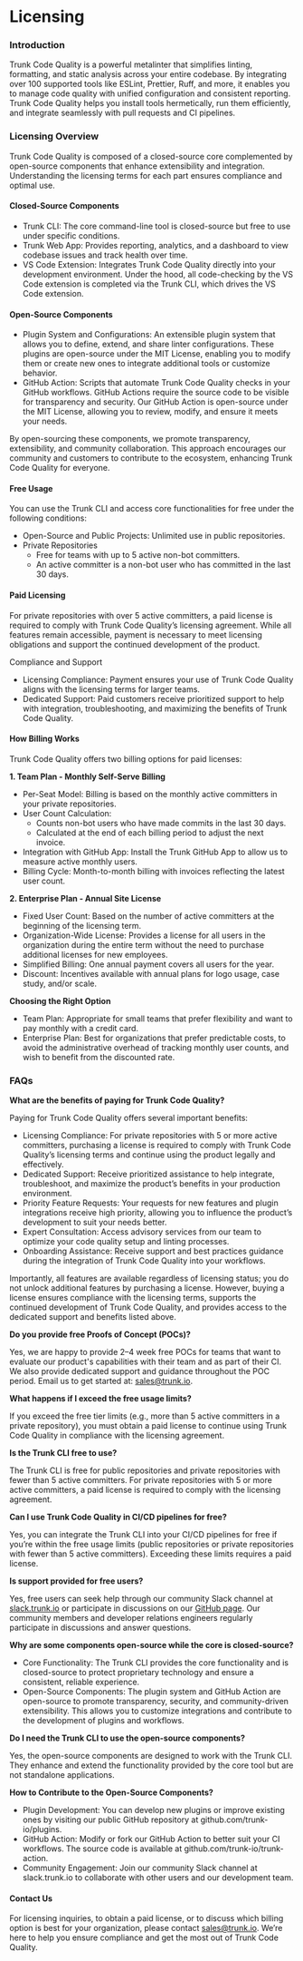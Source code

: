 # Licensing

### Introduction

Trunk Code Quality is a powerful metalinter that simplifies linting, formatting, and static analysis across your entire codebase. By integrating over 100 supported tools like ESLint, Prettier, Ruff, and more, it enables you to manage code quality with unified configuration and consistent reporting. Trunk Code Quality helps you install tools hermetically, run them efficiently, and integrate seamlessly with pull requests and CI pipelines.

### Licensing Overview

Trunk Code Quality is composed of a closed-source core complemented by open-source components that enhance extensibility and integration. Understanding the licensing terms for each part ensures compliance and optimal use.

#### Closed-Source Components

* Trunk CLI: The core command-line tool is closed-source but free to use under specific conditions.
* Trunk Web App: Provides reporting, analytics, and a dashboard to view codebase issues and track health over time.
* VS Code Extension: Integrates Trunk Code Quality directly into your development environment. Under the hood, all code-checking by the VS Code extension is completed via the Trunk CLI, which drives the VS Code extension.

#### Open-Source Components

* Plugin System and Configurations: An extensible plugin system that allows you to define, extend, and share linter configurations. These plugins are open-source under the MIT License, enabling you to modify them or create new ones to integrate additional tools or customize behavior.
* GitHub Action:  Scripts that automate Trunk Code Quality checks in your GitHub workflows. GitHub Actions require the source code to be visible for transparency and security. Our GitHub Action is open-source under the MIT License, allowing you to review, modify, and ensure it meets your needs.

By open-sourcing these components, we promote transparency, extensibility, and community collaboration. This approach encourages our community and customers to contribute to the ecosystem, enhancing Trunk Code Quality for everyone.

#### Free Usage

You can use the Trunk CLI and access core functionalities for free under the following conditions:

* Open-Source and Public Projects: Unlimited use in public repositories.
* Private Repositories
  * Free for teams with up to 5 active non-bot committers.
  * An active committer is a non-bot user who has committed in the last 30 days.

#### Paid Licensing

For private repositories with over 5 active committers, a paid license is required to comply with Trunk Code Quality’s licensing agreement. While all features remain accessible, payment is necessary to meet licensing obligations and support the continued development of the product.

Compliance and Support

* Licensing Compliance: Payment ensures your use of Trunk Code Quality aligns with the licensing terms for larger teams.
* Dedicated Support: Paid customers receive prioritized support to help with integration, troubleshooting, and maximizing the benefits of Trunk Code Quality.

#### How Billing Works

Trunk Code Quality offers two billing options for paid licenses:

**1. Team Plan - Monthly Self-Serve Billing**

* Per-Seat Model: Billing is based on the monthly active committers in your private repositories.
* User Count Calculation:
  * Counts non-bot users who have made commits in the last 30 days.
  * Calculated at the end of each billing period to adjust the next invoice.
* Integration with GitHub App: Install the Trunk GitHub App to allow us to measure active monthly users.
* Billing Cycle: Month-to-month billing with invoices reflecting the latest user count.

**2. Enterprise Plan - Annual Site License**

* Fixed User Count: Based on the number of active committers at the beginning of the licensing term.
* Organization-Wide License: Provides a license for all users in the organization during the entire term without the need to purchase additional licenses for new employees.
* Simplified Billing: One annual payment covers all users for the year.
* Discount: Incentives available with annual plans for logo usage, case study, and/or scale.&#x20;

**Choosing the Right Option**

* Team Plan: Appropriate for small teams that prefer flexibility and want to pay monthly with a credit card.
* Enterprise Plan: Best for organizations that prefer predictable costs, to avoid the administrative overhead of tracking monthly user counts, and wish to benefit from the discounted rate.

### FAQs

**What are the benefits of paying for Trunk Code Quality?**

Paying for Trunk Code Quality offers several important benefits:

* Licensing Compliance: For private repositories with 5 or more active committers, purchasing a license is required to comply with Trunk Code Quality’s licensing terms and continue using the product legally and effectively.
* Dedicated Support: Receive prioritized assistance to help integrate, troubleshoot, and maximize the product’s benefits in your production environment.
* Priority Feature Requests: Your requests for new features and plugin integrations receive high priority, allowing you to influence the product’s development to suit your needs better.
* Expert Consultation: Access advisory services from our team to optimize your code quality setup and linting processes.
* Onboarding Assistance: Receive support and best practices guidance during the integration of Trunk Code Quality into your workflows.

Importantly, all features are available regardless of licensing status; you do not unlock additional features by purchasing a license. However, buying a license ensures compliance with the licensing terms, supports the continued development of Trunk Code Quality, and provides access to the dedicated support and benefits listed above.

**Do you provide free Proofs of Concept (POCs)?**

Yes, we are happy to provide 2–4 week free POCs for teams that want to evaluate our product's capabilities with their team and as part of their CI. We also provide dedicated support and guidance throughout the POC period. Email us to get started at: [sales@trunk.io](mailto:sales@trunk.io).

**What happens if I exceed the free usage limits?**

If you exceed the free tier limits (e.g., more than 5 active committers in a private repository), you must obtain a paid license to continue using Trunk Code Quality in compliance with the licensing agreement.

**Is the Trunk CLI free to use?**

The Trunk CLI is free for public repositories and private repositories with fewer than 5 active committers. For private repositories with 5 or more active committers, a paid license is required to comply with the licensing agreement.

**Can I use Trunk Code Quality in CI/CD pipelines for free?**

Yes, you can integrate the Trunk CLI into your CI/CD pipelines for free if you’re within the free usage limits (public repositories or private repositories with fewer than 5 active committers). Exceeding these limits requires a paid license.

**Is support provided for free users?**

Yes, free users can seek help through our community Slack channel at [slack.trunk.io](http://slack.trunk.io) or participate in discussions on our [GitHub page](https://github.com/orgs/trunk-io/discussions). Our community members and developer relations engineers regularly participate in discussions and answer questions.

**Why are some components open-source while the core is closed-source?**

* Core Functionality: The Trunk CLI provides the core functionality and is closed-source to protect proprietary technology and ensure a consistent, reliable experience.
* Open-Source Components: The plugin system and GitHub Action are open-source to promote transparency, security, and community-driven extensibility. This allows you to customize integrations and contribute to the development of plugins and workflows.

**Do I need the Trunk CLI to use the open-source components?**

Yes, the open-source components are designed to work with the Trunk CLI. They enhance and extend the functionality provided by the core tool but are not standalone applications.

**How to Contribute to the Open-Source Components?**

* Plugin Development: You can develop new plugins or improve existing ones by visiting our public GitHub repository at github.com/trunk-io/plugins.
* GitHub Action: Modify or fork our GitHub Action to better suit your CI workflows. The source code is available at github.com/trunk-io/trunk-action.
* Community Engagement: Join our community Slack channel at slack.trunk.io to collaborate with other users and our development team.

#### Contact Us

For licensing inquiries, to obtain a paid license, or to discuss which billing option is best for your organization, please contact [sales@trunk.io](mailto:sales@trunk.io). We’re here to help you ensure compliance and get the most out of Trunk Code Quality.
